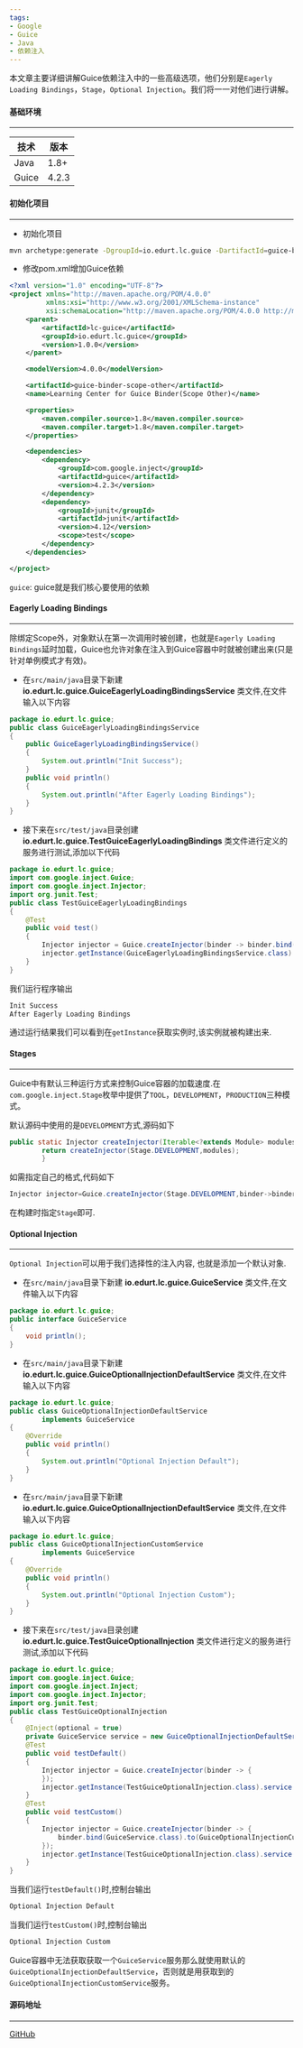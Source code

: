 ```yaml
---
tags:
- Google
- Guice
- Java
- 依赖注入
---
```


本文章主要详细讲解Guice依赖注入中的一些高级选项，他们分别是`Eagerly Loading Bindings`，`Stage`，`Optional Injection`。我们将一一对他们进行讲解。

#### 基础环境

---

| 技术  | 版本  |
| ----- | ----- |
| Java  | 1.8+  |
| Guice | 4.2.3 |

#### 初始化项目

---

- 初始化项目

```bash
mvn archetype:generate -DgroupId=io.edurt.lc.guice -DartifactId=guice-binder-scope-other -DarchetypeArtifactId=maven-archetype-quickstart -Dversion=1.0.0 -DinteractiveMode=false
```

- 修改pom.xml增加Guice依赖

```xml
<?xml version="1.0" encoding="UTF-8"?>
<project xmlns="http://maven.apache.org/POM/4.0.0"
         xmlns:xsi="http://www.w3.org/2001/XMLSchema-instance"
         xsi:schemaLocation="http://maven.apache.org/POM/4.0.0 http://maven.apache.org/xsd/maven-4.0.0.xsd">
    <parent>
        <artifactId>lc-guice</artifactId>
        <groupId>io.edurt.lc.guice</groupId>
        <version>1.0.0</version>
    </parent>

    <modelVersion>4.0.0</modelVersion>

    <artifactId>guice-binder-scope-other</artifactId>
    <name>Learning Center for Guice Binder(Scope Other)</name>

    <properties>
        <maven.compiler.source>1.8</maven.compiler.source>
        <maven.compiler.target>1.8</maven.compiler.target>
    </properties>

    <dependencies>
        <dependency>
            <groupId>com.google.inject</groupId>
            <artifactId>guice</artifactId>
            <version>4.2.3</version>
        </dependency>
        <dependency>
            <groupId>junit</groupId>
            <artifactId>junit</artifactId>
            <version>4.12</version>
            <scope>test</scope>
        </dependency>
    </dependencies>

</project>
```

`guice`: guice就是我们核心要使用的依赖

#### Eagerly Loading Bindings

---

除绑定Scope外，对象默认在第一次调用时被创建，也就是`Eagerly Loading Bindings`延时加载，Guice也允许对象在注入到Guice容器中时就被创建出来(只是针对单例模式才有效)。

- 在`src/main/java`目录下新建 **io.edurt.lc.guice.GuiceEagerlyLoadingBindingsService** 类文件,在文件输入以下内容

```java
package io.edurt.lc.guice;
public class GuiceEagerlyLoadingBindingsService
{
    public GuiceEagerlyLoadingBindingsService()
    {
        System.out.println("Init Success");
    }
    public void println()
    {
        System.out.println("After Eagerly Loading Bindings");
    }
}
```

- 接下来在`src/test/java`目录创建 **io.edurt.lc.guice.TestGuiceEagerlyLoadingBindings** 类文件进行定义的服务进行测试,添加以下代码

```java
package io.edurt.lc.guice;
import com.google.inject.Guice;
import com.google.inject.Injector;
import org.junit.Test;
public class TestGuiceEagerlyLoadingBindings
{
    @Test
    public void test()
    {
        Injector injector = Guice.createInjector(binder -> binder.bind(GuiceEagerlyLoadingBindingsService.class).asEagerSingleton());
        injector.getInstance(GuiceEagerlyLoadingBindingsService.class).println();
    }
}
```

我们运行程序输出

```bash
Init Success
After Eagerly Loading Bindings
```

通过运行结果我们可以看到在`getInstance`获取实例时,该实例就被构建出来.

#### Stages

---

Guice中有默认三种运行方式来控制Guice容器的加载速度.在`com.google.inject.Stage`枚举中提供了`TOOL`，`DEVELOPMENT`，`PRODUCTION`三种模式。

默认源码中使用的是`DEVELOPMENT`方式,源码如下

```java
public static Injector createInjector(Iterable<?extends Module> modules){
        return createInjector(Stage.DEVELOPMENT,modules);
        }
```

如需指定自己的格式,代码如下

```java
Injector injector=Guice.createInjector(Stage.DEVELOPMENT,binder->binder.bind(GuiceEagerlyLoadingBindingsService.class).asEagerSingleton());
```

在构建时指定`Stage`即可.

#### Optional Injection

---

`Optional Injection`可以用于我们选择性的注入内容, 也就是添加一个默认对象.

- 在`src/main/java`目录下新建 **io.edurt.lc.guice.GuiceService** 类文件,在文件输入以下内容

```java
package io.edurt.lc.guice;
public interface GuiceService
{
    void println();
}
```

- 在`src/main/java`目录下新建 **io.edurt.lc.guice.GuiceOptionalInjectionDefaultService** 类文件,在文件输入以下内容

```java
package io.edurt.lc.guice;
public class GuiceOptionalInjectionDefaultService
        implements GuiceService
{
    @Override
    public void println()
    {
        System.out.println("Optional Injection Default");
    }
}
```

- 在`src/main/java`目录下新建 **io.edurt.lc.guice.GuiceOptionalInjectionDefaultService** 类文件,在文件输入以下内容

```java
package io.edurt.lc.guice;
public class GuiceOptionalInjectionCustomService
        implements GuiceService
{
    @Override
    public void println()
    {
        System.out.println("Optional Injection Custom");
    }
}
```

- 接下来在`src/test/java`目录创建 **io.edurt.lc.guice.TestGuiceOptionalInjection** 类文件进行定义的服务进行测试,添加以下代码

```java
package io.edurt.lc.guice;
import com.google.inject.Guice;
import com.google.inject.Inject;
import com.google.inject.Injector;
import org.junit.Test;
public class TestGuiceOptionalInjection
{
    @Inject(optional = true)
    private GuiceService service = new GuiceOptionalInjectionDefaultService();
    @Test
    public void testDefault()
    {
        Injector injector = Guice.createInjector(binder -> {
        });
        injector.getInstance(TestGuiceOptionalInjection.class).service.println();
    }
    @Test
    public void testCustom()
    {
        Injector injector = Guice.createInjector(binder -> {
            binder.bind(GuiceService.class).to(GuiceOptionalInjectionCustomService.class);
        });
        injector.getInstance(TestGuiceOptionalInjection.class).service.println();
    }
}
```

当我们运行`testDefault()`时,控制台输出

```bash
Optional Injection Default
```

当我们运行`testCustom()`时,控制台输出

```bash
Optional Injection Custom
```

Guice容器中无法获取获取一个`GuiceService`服务那么就使用默认的`GuiceOptionalInjectionDefaultService`，否则就是用获取到的`GuiceOptionalInjectionCustomService`服务。

#### 源码地址

---

[GitHub](https://github.com/EdurtIO/learning-center-code/tree/master/guice/binder-scope-other)
